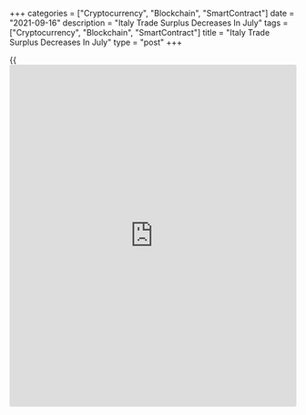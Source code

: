 +++
categories = ["Cryptocurrency", "Blockchain", "SmartContract"]
date = "2021-09-16"
description = "Italy Trade Surplus Decreases In July"
tags = ["Cryptocurrency", "Blockchain", "SmartContract"]
title = "Italy Trade Surplus Decreases In July"
type = "post"
+++

{{<iframe id="large-banner" src="https://www.bounty.group/#slide=26.0" width="100%" height="600" scrolling="no" style="border: 0px solid rgb(216, 221, 230); border-radius: 3px;">}}

Italy's trade surplus decreased in July from the same month last year,
data published by the statistical office Istat showed on Thursday.

The trade surplus decreased to EUR 8.762 billion in July from EUR 9.689
billion in the same month last year. In June, trade surplus was EUR
5.673 billion.

Exports grew 16.1 percent yearly in July, after a 25.4 percent gain in
June.

Imports rose 23.8 percent in July, after a 32.6 percent increase in the
previous month.

Data showed that on a seasonally adjusted basis, exports rose 3.1
percent monthly and imports gained 2.9 percent. The trade surplus was
EUR 5.111 billion.

Exports to non-EU countries increased 7.5 percent, and fell 1.8 percent
for EU countries. Imports from EU countries rose 0.5 percent and that
from non-EU countries gained 2.5 percent.

In the second quarter, exports and imports increased by 3.1 percent and
4.9 percent, respectively.

For comments and feedback [contact](https://www.playgroundfx.com/contact/): editorial@rtt[news](https://www.letsplayfx.com/blog/forex-news-website/).com

[Economic News][1]

 **What parts of the world are seeing the best (and worst) economic
performances lately? Click[here][2] to check out our [Econ Scorecard][2]
and find out! See up-to-the-moment [ranking](https://www.playgroundfx.com/blog/crypto-exchange-ranking/)s for the best and worst
performers in [GDP][3], [unemployment rate][4], [inflation][2] and much
more.**

   1. www.rtt[news](https://www.letsplayfx.com/blog/forex-news-website/).com/Content/EconomicNews.aspx
   2. www.rtt[news](https://www.letsplayfx.com/blog/forex-news-website/).com/economic-scorecard/world-rank/CPI/highest-performance.aspx
   3. www.rtt[news](https://www.letsplayfx.com/blog/forex-news-website/).com/economic-scorecard/world-rank/GDP/highest-performance.aspx
   4. www.rtt[news](https://www.letsplayfx.com/blog/forex-news-website/).com/economic-scorecard/world-rank/unemployment-rate/lowest-performance.aspx